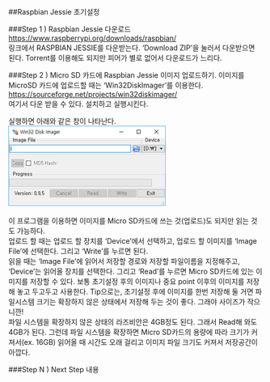 ##Raspbian Jessie 초기설정  

###Step 1 ) Raspbian Jessie 다운로드
https://www.raspberrypi.org/downloads/raspbian/  
링크에서 RASPBIAN JESSIE를 다운받는다. ‘Download ZIP’을 눌러서 다운받으면 된다. Torrent를 이용해도 되지만 피어가 별로 없어서 다운로드가 느리다.  

###Step 2 ) Micro SD 카드에 Raspbian Jessie 이미지 업로드하기.
이미지를 MicroSD 카드에 업로드할 때는 ‘Win32DiskImager’를 이용한다.  
https://sourceforge.net/projects/win32diskimager/  
여기서 다운 받을 수 있다. 설치하고 실행시킨다.  

실행하면 아래와 같은 창이 나타난다.  
![](https://github.com/ChanMinPark/TIL/blob/master/image/Install_Raspbian_Jessie_and_initSetting/image1.png)

이 프로그램을 이용하면 이미지를 Micro SD카드에 쓰는 것(업로드)도 되지만 읽는 것도 가능하다.  
업로드 할 때는 업로드 할 장치를 ‘Device’에서 선택하고, 업로드 할 이미지를 ‘Image File’에 선택한다. 그리고 ‘Write’를 누르면 된다.  
읽을 때는 ‘Image File’에 읽어서 저장할 경로와 저장할 파일이름을 지정해주고, ‘Device’는 읽어올 장치를 선택한다. 그리고 ‘Read’를 누르면 Micro SD카드에 있는 이미지를 저장할 수 있다. 보통 초기설정 후의 이미지나 중요 point 이후의 이미지를 저장해 놓고 두고두고 사용한다. Tip으로는, 초기설정 후에 이미지를 한번 저장해 둘 거면 파일시스템 크기는 확장하지 않은 상태에서 저장해 두는 것이 좋다. 그래야 사이즈가 작으니깐!  
파일 시스템을 확장하지 않은 상태의 라즈비안은 4GB정도 된다. 그래서 Read해 와도 4GB가 된다. 그런데 파일 시스템을 확장하면 Micro SD카드의 용량에 따라 크기가 커져서(ex. 16GB) 읽어올 때 시간도 오래 걸리고 이미지 파일 크기도 커져서 저장공간이 아깝다.  

###Step N ) Next Step
내용  
